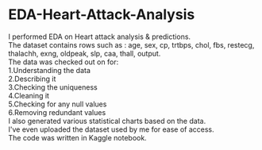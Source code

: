 # EDA-Heart-Attack-Analysis                            
I performed EDA on Heart attack analysis & predictions.                                         
The dataset contains rows such as : age,	sex,	cp,	trtbps,	chol,	fbs,	restecg, thalachh,	exng,	oldpeak,	slp,	caa,	thall,	output.                              
The data was checked out on for:                            
1.Understanding the data                      
2.Describing it                   
3.Checking the uniqueness                        
4.Cleaning it                       
5.Checking for any null values                                            
6.Removing redundant values                                     
I also generated various statistical charts based on the data.                            
I've even uploaded the dataset used by me for ease of access.                      
The code was written in Kaggle notebook.                                                

